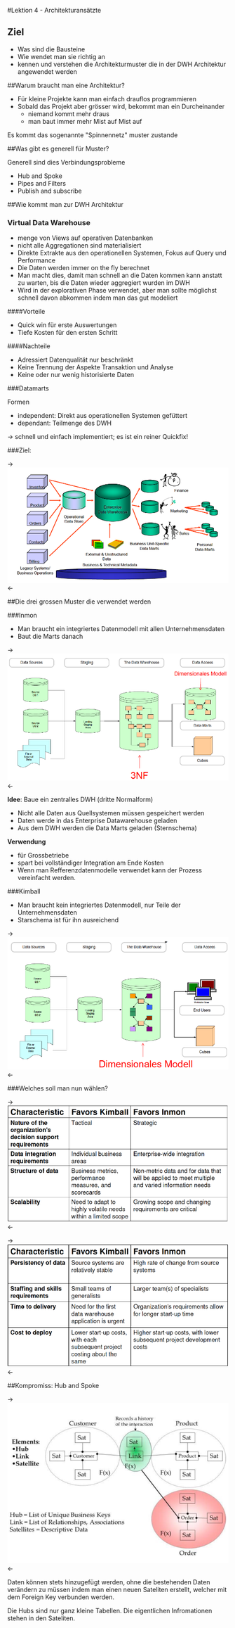 #Lektion 4 - Architekturansätzte

## Ziel

* Was sind die Bausteine
* Wie wendet man sie richtig an
* kennen und verstehen die Architekturmuster die in der DWH Architektur angewendet werden

##Warum braucht man eine Architektur?

* Für kleine Projekte kann man einfach drauflos programmieren
* Sobald das Projekt aber grösser wird, bekommt man ein Durcheinander
	* niemand kommt mehr draus
	* man baut immer mehr Mist auf Mist auf

Es kommt das sogenannte "Spinnennetz" muster zustande

##Was gibt es generell für Muster?

Generell sind dies Verbindungsprobleme

* Hub and Spoke
* Pipes and Filters
* Publish and subscribe

##Wie kommt man zur DWH Architektur

### Virtual Data Warehouse

* menge von Views auf operativen Datenbanken
* nicht alle Aggregationen sind materialisiert
* Direkte Extrakte aus den operationellen Systemen, Fokus auf Query und Performance
* Die Daten werden immer on the fly berechnet
* Man macht dies, damit man schnell an die Daten kommen kann anstatt zu warten, bis die Daten wieder aggregiert wurden im DWH
* Wird in der explorativen Phase verwendet, aber man sollte möglichst schnell davon abkommen indem man das gut modeliert

####Vorteile
* Quick win für erste Auswertungen
* Tiefe Kosten für den ersten Schritt

####Nachteile
* Adressiert Datenqualität nur beschränkt
* Keine Trennung der Aspekte Transaktion und Analyse
* Keine oder nur wenig historisierte Daten

###Datamarts

Formen

* independent: Direkt aus operationellen Systemen gefüttert
* dependant: Teilmenge des DWH

-> schnell und einfach implementiert; es ist ein reiner Quickfix!

###Ziel:

->![image](img/DWH_Ziel.png)<-

##Die drei grossen Muster die verwendet werden

###Inmon
* Man braucht ein integriertes Datenmodell mit allen Unternehmensdaten
* Baut die Marts danach

->![image](img/inmon.png)<-

**Idee**: Baue ein zentralles DWH (dritte Normalform)

* Nicht alle Daten aus Quellsystemen müssen gespeichert werden
* Daten werde in das Enterprise Datawarehouse geladen
* Aus dem DWH werden die Data Marts geladen (Sternschema)

**Verwendung**

* für Grossbetriebe
* spart bei vollständiger Integration am Ende Kosten
* Wenn man Refferenzdatenmodelle verwendet kann der Prozess vereinfacht werden.

###Kimball
* Man braucht kein integriertes Datenmodell, nur Teile der Unternehmensdaten
* Starschema ist für ihn ausreichend

->![image](img/kimbal.png)<-

###Welches soll man nun wählen?

->![image](img/kimbal_vs_inmon.png)<-

->![image](img/kimbal_vs_inmon2.png)<-

##Kompromiss: Hub and Spoke

->![image](img/hub_spoke.png)<-

Daten können stets hinzugefügt werden, ohne die bestehenden Daten verändern zu müssen indem man einen neuen Sateliten erstellt, welcher mit dem Foreign Key verbunden werden.

Die Hubs sind nur ganz kleine Tabellen. Die eigentlichen Infromationen stehen in den Sateliten.






